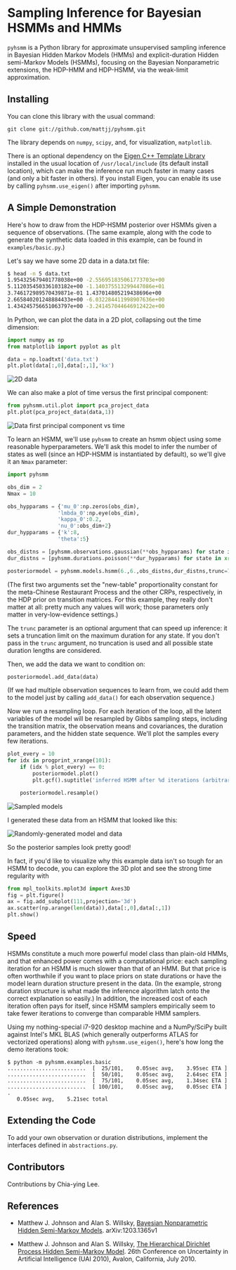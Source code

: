 # Sampling Inference for Bayesian HSMMs and HMMs #
`pyhsmm` is a Python library for approximate unsupervised sampling inference in
Bayesian Hidden Markov Models (HMMs) and explicit-duration Hidden semi-Markov
Models (HSMMs), focusing on the Bayesian Nonparametric extensions, the HDP-HMM
and HDP-HSMM, via the weak-limit approximation.

<!--
In the Bayesian paradigm, inference refers to both what would in other contexts
be called "learning" (or "parameter fitting") as well as "inference": all the
latent variables in the model, including hidden states and transition/emission
parameters, are included in the posterior distribution. The goal of sampling
inference is to produce (approximate) samples from the posterior, and each
sample roughly represents an alternative HMM or HSMM to explain the data. Using
the Bayesian Nonparametric HDP-HMM and HDP-HSMM, the sampled models that come
out can be of different complexity: there may be good explanations using only 5
states as well as good explanations that use 15 states. The purpose of this
sampling code is to produce samples of those alternatives.
-->

## Installing ##
You can clone this library with the usual command:

```
git clone git://github.com/mattjj/pyhsmm.git
```

The library depends on `numpy`, `scipy`, and, for visualization, `matplotlib`.

There is an optional dependency on the [Eigen C++ Template
Library](http://eigen.tuxfamily.org/index.php?title=Main_Page) installed in the
usual location of `/usr/local/include` (its default install location), which
can make the inference run much faster in many cases (and only a bit faster in
others). If you install Eigen, you can enable its use by calling
`pyhsmm.use_eigen()` after importing `pyhsmm`.

## A Simple Demonstration ##
Here's how to draw from the HDP-HSMM posterior over HSMMs given a sequence of
observations. (The same example, along with the code to generate the synthetic
data loaded in this example, can be found in `examples/basic.py`.)

Let's say we have some 2D data in a data.txt file:

```bash
$ head -n 5 data.txt
1.954325679401778038e+00 -2.556951835061773703e+00
5.112035450336103182e+00 -1.140375513299447086e+01
3.746172989570439871e-01 1.437014805219438696e+00
2.665840201248884433e+00 -6.032284411998907636e+00
1.434245756651063797e+00 -3.241457044646912422e+00
```

In Python, we can plot the data in a 2D plot, collapsing out the time dimension:

```python
import numpy as np
from matplotlib import pyplot as plt

data = np.loadtxt('data.txt')
plt.plot(data[:,0],data[:,1],'kx')
```

![2D data](http://www.mit.edu/~mattjj/github/pyhsmm2/data.png)

We can also make a plot of time versus the first principal component:

```python
from pyhsmm.util.plot import pca_project_data
plt.plot(pca_project_data(data,1))
```

![Data first principal component vs time](http://www.mit.edu/~mattjj/github/pyhsmm2/data_vs_time.png)

To learn an HSMM, we'll use `pyhsmm` to create an hsmm object using some
reasonable hyperparameters. We'll ask this model to infer the number of states
as well (since an HDP-HSMM is instantiated by default), so we'll give it an
`Nmax` parameter:

```python
import pyhsmm

obs_dim = 2
Nmax = 10

obs_hypparams = {'mu_0':np.zeros(obs_dim),
                'lmbda_0':np.eye(obs_dim),
                'kappa_0':0.2,
                'nu_0':obs_dim+2}
dur_hypparams = {'k':8,
                'theta':5}

obs_distns = [pyhsmm.observations.gaussian(**obs_hypparams) for state in xrange(Nmax)]
dur_distns = [pyhsmm.durations.poisson(**dur_hypparams) for state in xrange(Nmax)]

posteriormodel = pyhsmm.models.hsmm(6.,6.,obs_distns,dur_distns,trunc=75)
```

(The first two arguments set the "new-table" proportionality constant for the
meta-Chinese Restaurant Process and the other CRPs, respectively, in the HDP
prior on transition matrices. For this example, they really don't matter at
all: pretty much any values will work; those parameters only matter in
very-low-evidence settings.)

The `trunc` parameter is an optional argument that can speed up inference: it
sets a truncation limit on the maximum duration for any state. If you don't
pass in the `trunc` argument, no truncation is used and all possible state
duration lengths are considered.

Then, we add the data we want to condition on:

```python
posteriormodel.add_data(data)
```

(If we had multiple observation sequences to learn from, we could add them to the
model just by calling `add_data()` for each observation sequence.)

Now we run a resampling loop. For each iteration of the loop, all the latent
variables of the model will be resampled by Gibbs sampling steps, including the
transition matrix, the observation means and covariances, the duration
parameters, and the hidden state sequence. We'll plot the samples every few
iterations.

```python
plot_every = 10
for idx in progprint_xrange(101):
    if (idx % plot_every) == 0:
        posteriormodel.plot()
        plt.gcf().suptitle('inferred HSMM after %d iterations (arbitrary colors)' % idx)

    posteriormodel.resample()
```

![Sampled models](http://www.mit.edu/~mattjj/github/pyhsmm2/posterior_animation.gif)

I generated these data from an HSMM that looked like this:

![Randomly-generated model and data](http://www.mit.edu/~mattjj/github/pyhsmm2/truth.png)

So the posterior samples look pretty good!

In fact, if you'd like to visualize why this example data isn't so tough for an HSMM to
decode, you can explore the 3D plot and see the strong time regularity with

```python
from mpl_toolkits.mplot3d import Axes3D
fig = plt.figure()
ax = fig.add_subplot(111,projection='3d')
ax.scatter(np.arange(len(data)),data[:,0],data[:,1])
plt.show()
```

## Speed ##

HSMMs constitute a much more powerful model class than plain-old HMMs, and that
enhanced power comes with a computational price: each sampling iteration for an
HSMM is much slower than that of an HMM. But that price is often worthwhile if
you want to place priors on state durations or have the model learn duration
structure present in the data. (In the example, strong duration structure is
what made the inference algorithm latch onto the correct explanation so
easily.) In addition, the increased cost of each iteration often pays for
itself, since HSMM samplers empirically seem to take fewer iterations to
converge than comparable HMM samplers.

Using my nothing-special i7-920 desktop machine and a NumPy/SciPy built against
Intel's MKL BLAS (which generally outperforms ATLAS for vectorized operations)
along with `pyhsmm.use_eigen()`, here's how long the demo iterations took:

```
$ python -m pyhsmm.examples.basic
.........................  [  25/101,    0.05sec avg,    3.95sec ETA ]
.........................  [  50/101,    0.05sec avg,    2.64sec ETA ]
.........................  [  75/101,    0.05sec avg,    1.34sec ETA ]
.........................  [ 100/101,    0.05sec avg,    0.05sec ETA ]
.
   0.05sec avg,    5.21sec total
```

## Extending the Code ##
To add your own observation or duration distributions, implement the interfaces
defined in `abstractions.py`.

## Contributors ##
Contributions by Chia-ying Lee.

## References ##
* Matthew J. Johnson and Alan S. Willsky, [Bayesian Nonparametric Hidden
Semi-Markov Models](http://arxiv.org/abs/1203.1365). arXiv:1203.1365v1

* Matthew J. Johnson and Alan S. Willsky, [The Hierarchical Dirichlet Process
Hidden Semi-Markov Model](http://www.mit.edu/~mattjj/papers/uai2010.pdf). 26th
Conference on Uncertainty in Artificial Intelligence (UAI 2010), Avalon,
California, July 2010.

